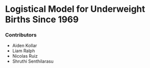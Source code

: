 # Logistical Model for Underweight Births Since 1969


### Contributors
 - Aiden Kollar
 - Liam Ralph
 - Nicolas Ruiz
 - Shruthi Senthilarasu
